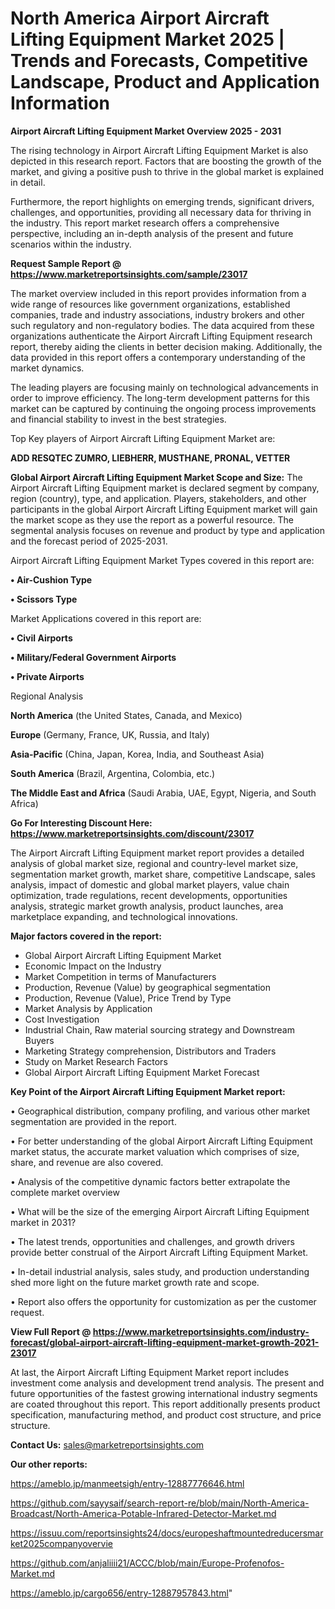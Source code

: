 # North America Airport Aircraft Lifting Equipment Market 2025 | Trends and Forecasts, Competitive Landscape, Product and Application Information

<Strong> Airport Aircraft Lifting Equipment Market Overview 2025 - 2031</strong>

The rising technology in Airport Aircraft Lifting Equipment Market is also depicted in this research report. Factors that are boosting the growth of the market, and giving a positive push to thrive in the global market is explained in detail.

Furthermore, the report highlights on emerging trends, significant drivers, challenges, and opportunities, providing all necessary data for thriving in the industry. This report market research offers a comprehensive perspective, including an in-depth analysis of the present and future scenarios within the industry.

<strong>Request Sample Report @ <a href=https://www.marketreportsinsights.com/sample/23017>https://www.marketreportsinsights.com/sample/23017</a></strong>

The market overview included in this report provides information from a wide range of resources like government organizations, established companies, trade and industry associations, industry brokers and other such regulatory and non-regulatory bodies. The data acquired from these organizations authenticate the Airport Aircraft Lifting Equipment research report, thereby aiding the clients in better decision making. Additionally, the data provided in this report offers a contemporary understanding of the market dynamics.

The leading players are focusing mainly on technological advancements in order to improve efficiency. The long-term development patterns for this market can be captured by continuing the ongoing process improvements and financial stability to invest in the best strategies.

Top Key players of Airport Aircraft Lifting Equipment Market are:

<strong>ADD RESQTEC ZUMRO, LIEBHERR, MUSTHANE, PRONAL, VETTER</strong>

<strong><b>Global Airport Aircraft Lifting Equipment Market Scope and Size:</b></strong>
The Airport Aircraft Lifting Equipment market is declared segment by company, region (country), type, and application. Players, stakeholders, and other participants in the global Airport Aircraft Lifting Equipment market will gain the market scope as they use the report as a powerful resource. The segmental analysis focuses on revenue and product by type and application and the forecast period of 2025-2031.

Airport Aircraft Lifting Equipment Market Types covered in this report are:

<strong>• Air-Cushion Type

• Scissors Type</strong>

Market Applications covered in this report are:

<strong>• Civil Airports

• Military/Federal Government Airports

• Private Airports</strong> 

Regional Analysis

<strong>North America</strong> (the United States, Canada, and Mexico)

<strong>Europe</strong> (Germany, France, UK, Russia, and Italy)

<strong>Asia-Pacific</strong> (China, Japan, Korea, India, and Southeast Asia)

<strong>South America</strong> (Brazil, Argentina, Colombia, etc.)

<strong>The Middle East and Africa</strong> (Saudi Arabia, UAE, Egypt, Nigeria, and South Africa)

<strong>Go For Interesting Discount Here: <a href=https://www.marketreportsinsights.com/discount/23017>https://www.marketreportsinsights.com/discount/23017</a></strong>

The Airport Aircraft Lifting Equipment market report provides a detailed analysis of global market size, regional and country-level market size, segmentation market growth, market share, competitive Landscape, sales analysis, impact of domestic and global market players, value chain optimization, trade regulations, recent developments, opportunities analysis, strategic market growth analysis, product launches, area marketplace expanding, and technological innovations.

<strong><b>Major factors covered in the report:</b></strong>
<ul>
  <li>Global Airport Aircraft Lifting Equipment Market </li>
  <li>Economic Impact on the Industry</li>
  <li>Market Competition in terms of Manufacturers</li>
  <li>Production, Revenue (Value) by geographical segmentation</li>
  <li>Production, Revenue (Value), Price Trend by Type</li>
  <li>Market Analysis by Application</li>
  <li>Cost Investigation</li>
  <li>Industrial Chain, Raw material sourcing strategy and Downstream Buyers</li>
  <li>Marketing Strategy comprehension, Distributors and Traders</li>
  <li>Study on Market Research Factors</li>
  <li>Global Airport Aircraft Lifting Equipment Market Forecast</li>
</ul>

<strong><b>Key Point of the Airport Aircraft Lifting Equipment Market report:</b></strong>

• Geographical distribution, company profiling, and various other market segmentation are provided in the report.

• For better understanding of the global Airport Aircraft Lifting Equipment market status, the accurate market valuation which comprises of size, share, and revenue are also covered.

• Analysis of the competitive dynamic factors better extrapolate the complete market overview

• What will be the size of the emerging Airport Aircraft Lifting Equipment market in 2031?

• The latest trends, opportunities and challenges, and growth drivers provide better construal of the Airport Aircraft Lifting Equipment Market.

• In-detail industrial analysis, sales study, and production understanding shed more light on the future market growth rate and scope.

• Report also offers the opportunity for customization as per the customer request.

<strong><b>View Full Report @ <a href=https://www.marketreportsinsights.com/industry-forecast/global-airport-aircraft-lifting-equipment-market-growth-2021-23017>https://www.marketreportsinsights.com/industry-forecast/global-airport-aircraft-lifting-equipment-market-growth-2021-23017</a></b></strong>


At last, the Airport Aircraft Lifting Equipment Market report includes investment come analysis and development trend analysis. The present and future opportunities of the fastest growing international industry segments are coated throughout this report. This report additionally presents product specification, manufacturing method, and product cost structure, and price structure.

<strong>Contact Us:</strong>
sales@marketreportsinsights.com

<strong>Our other reports:</strong>

<a href=https://ameblo.jp/manmeetsigh/entry-12887776646.html>https://ameblo.jp/manmeetsigh/entry-12887776646.html</a>

<a href=https://github.com/sayysaif/search-report-re/blob/main/North-America-Broadcast/North-America-Potable-Infrared-Detector-Market.md>https://github.com/sayysaif/search-report-re/blob/main/North-America-Broadcast/North-America-Potable-Infrared-Detector-Market.md</a>

<a href=https://issuu.com/reportsinsights24/docs/europeshaftmountedreducersmarket2025companyovervie>https://issuu.com/reportsinsights24/docs/europeshaftmountedreducersmarket2025companyovervie</a>

<a href=https://github.com/anjaliiii21/ACCC/blob/main/Europe-Profenofos-Market.md>https://github.com/anjaliiii21/ACCC/blob/main/Europe-Profenofos-Market.md</a>

<a href=https://ameblo.jp/cargo656/entry-12887957843.html>https://ameblo.jp/cargo656/entry-12887957843.html</a>"
